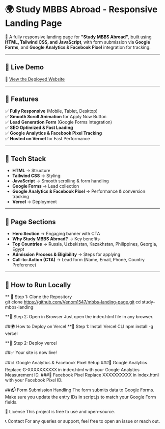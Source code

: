 # 🌍 Study MBBS Abroad - Responsive Landing Page  

🚀 A fully responsive landing page for **"Study MBBS Abroad"**, built using **HTML, Tailwind CSS, and JavaScript**, with form submission via **Google Forms**, and **Google Analytics & Facebook Pixel** integration for tracking.

---

## 📌 Live Demo  
🔗 [View the Deployed Website](https://mbbs-landing-page.vercel.app/)  

---

## 🌟 Features  
✅ **Fully Responsive** (Mobile, Tablet, Desktop)  
✅ **Smooth Scroll Animation** for Apply Now Button  
✅ **Lead Generation Form** (Google Forms Integration)  
✅ **SEO Optimized & Fast Loading**  
✅ **Google Analytics & Facebook Pixel Tracking**  
✅ **Hosted on Vercel** for Fast Performance  

---

## 📂 Tech Stack  
- **HTML** → Structure  
- **Tailwind CSS** → Styling  
- **JavaScript** → Smooth scrolling & form handling  
- **Google Forms** → Lead collection  
- **Google Analytics & Facebook Pixel** → Performance & conversion tracking  
- **Vercel** → Deployment  

---

## 📑 Page Sections  
- **Hero Section** → Engaging banner with CTA  
- **Why Study MBBS Abroad?** → Key benefits  
- **Top Countries** → Russia, Uzbekistan, Kazakhstan, Philippines, Georgia, Egypt  
- **Admission Process & Eligibility** → Steps for applying  
- **Call-to-Action (CTA)** → Lead form (Name, Email, Phone, Country Preference)  

---

## 🚀 How to Run Locally  

** 🔹 Step 1: Clone the Repository  
git clone https://github.com/Venom1547/mbbs-landing-page.git
cd study-mbbs-landing

**🔹 Step 2: Open in Browser
Just open the index.html file in any browser.

##🌍 How to Deploy on Vercel
**🔹 Step 1: Install Vercel CLI
npm install -g vercel

**🔹 Step 2: Deploy
vercel

##✅ Your site is now live!

##📊 Google Analytics & Facebook Pixel Setup
###🔹 Google Analytics
Replace G-XXXXXXXXXX in index.html <head> with your Google Analytics Measurement ID.
###🔹 Facebook Pixel
Replace XXXXXXXXXX in index.html <head> with your Facebook Pixel ID.

##📬 Form Submission Handling
The form submits data to Google Forms.
Make sure you update the entry IDs in script.js to match your Google Form fields.

📜 License
This project is free to use and open-source.

📞 Contact
For any queries or support, feel free to open an issue or reach out.
